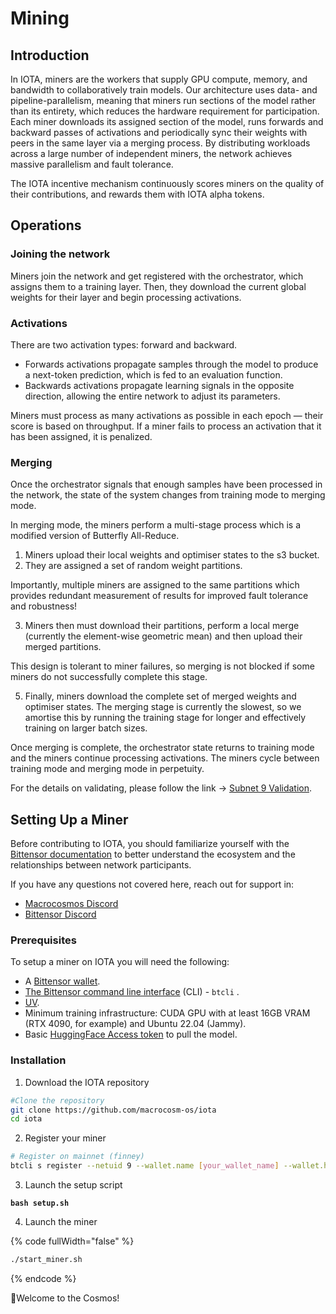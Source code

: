 # Mining

## Introduction

In IOTA, miners are the workers that supply GPU compute, memory, and bandwidth to collaboratively train models. Our architecture uses data- and pipeline-parallelism, meaning that miners run sections of the model rather than its entirety, which reduces the hardware requirement for participation. Each miner downloads its assigned section of the model, runs forwards and backward passes of activations and periodically sync their weights with peers in the same layer via a merging process. By distributing workloads across a large number of independent miners, the network achieves massive parallelism and fault tolerance.

The IOTA incentive mechanism continuously scores miners on the quality of their contributions, and rewards them with IOTA alpha tokens.

## Operations

### Joining the network

Miners join the network and get registered with the orchestrator, which assigns them to a training layer. Then, they download the current global weights for their layer and begin processing activations.

### Activations

There are two activation types: forward and backward.

* Forwards activations propagate samples through the model to produce a next-token prediction, which is fed to an evaluation function.
* Backwards activations propagate learning signals in the opposite direction, allowing the entire network to adjust its parameters.

Miners must process as many activations as possible in each epoch — their score is based on throughput. If a miner fails to process an activation that it has been assigned, it is penalized.&#x20;

### Merging

Once the orchestrator signals that enough samples have been processed in the network, the state of the system changes from training mode to merging mode.&#x20;

In merging mode, the miners perform a multi-stage process which is a modified version of Butterfly All-Reduce.&#x20;

1. Miners upload their local weights and optimiser states to the s3 bucket.&#x20;
2. They are assigned a set of random weight partitions.&#x20;

Importantly, multiple miners are assigned to the same partitions which provides redundant measurement of results for improved fault tolerance and robustness!&#x20;

3. Miners then must download their partitions, perform a local merge (currently the element-wise geometric mean) and then upload their merged partitions.&#x20;

This design is tolerant to miner failures, so merging is not blocked if some miners do not successfully complete this stage.&#x20;

5. Finally, miners download the complete set of merged weights and optimiser states. The merging stage is currently the slowest, so we amortise this by running the training stage for longer and effectively training on larger batch sizes.

Once merging is complete, the orchestrator state returns to training mode and the miners continue processing activations. The miners cycle between training mode and merging mode in perpetuity.

For the details on validating, please follow the link -> [Subnet 9 Validation](https://docs.macrocosmos.ai/subnets/subnet-9-pre-training/subnet-9-validating).

## Setting Up a Miner

Before contributing to IOTA, you should familiarize yourself with the [Bittensor documentation](https://docs.bittensor.com/) to better understand the ecosystem and the relationships between network participants.

If you have any questions not covered here, reach out for support in:

* ​[Macrocosmos Discord](https://discord.com/channels/1238450997848707082)
* [Bittensor Discord](https://discord.com/channels/799672011265015819/1162768567821930597)

### Prerequisites

To setup a miner on IOTA you will need the following:

* A [Bittensor wallet](https://docs.bittensor.com/working-with-keys).
* [The Bittensor command line interface](https://docs.learnbittensor.org/getting-started/install-btcli) (CLI) - `btcli` .
* [UV](https://docs.astral.sh/uv/#installation).
* Minimum training infrastructure: CUDA GPU with at least 16GB VRAM (RTX 4090, for example) and Ubuntu 22.04 (Jammy).
* Basic [HuggingFace Access token](https://huggingface.co/docs/hub/en/security-tokens) to pull the model.

### Installation&#x20;

1. Download the IOTA repository

```bash
#Clone the repository
git clone https://github.com/macrocosm-os/iota
cd iota
```

2. Register your miner

```bash
# Register on mainnet (finney)
btcli s register --netuid 9 --wallet.name [your_wallet_name] --wallet.hotkey [your_wallet_hotkey]
```

3. Launch the setup script

<pre class="language-bash" data-full-width="false"><code class="lang-bash"><strong>bash setup.sh
</strong></code></pre>

4. Launch the miner

{% code fullWidth="false" %}
```bash
./start_miner.sh
```
{% endcode %}





🎉Welcome to the Cosmos!
